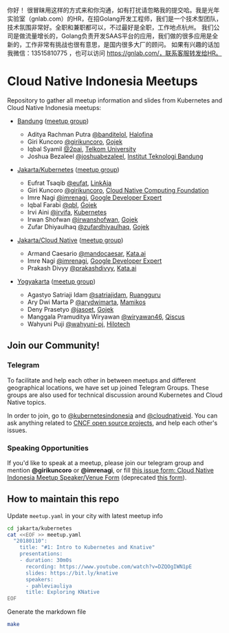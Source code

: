 你好！
很冒昧用这样的方式来和你沟通，如有打扰请忽略我的提交哈。我是光年实验室（gnlab.com）的HR，在招Golang开发工程师，我们是一个技术型团队，技术氛围非常好。全职和兼职都可以，不过最好是全职，工作地点杭州。
我们公司是做流量增长的，Golang负责开发SAAS平台的应用，我们做的很多应用是全新的，工作非常有挑战也很有意思，是国内很多大厂的顾问。
如果有兴趣的话加我微信：13515810775  ，也可以访问 https://gnlab.com/，联系客服转发给HR。
# Cloud Native Indonesia Meetups

Repository to gather all meetup information and slides from Kubernetes and Cloud Native Indonesia meetups:

* [Bandung](bandung/README.md) ([meetup group](https://www.meetup.com/Kubernetes-and-Cloud-Native-Bandung))
  * Aditya Rachman Putra [@banditelol](https://github.com/banditelol), [Halofina](https://www.halofina.id)
  * Giri Kuncoro [@girikuncoro](https://github.com/girikuncoro), [Gojek](https://gojek.io)
  * Iqbal Syamil [@2pai](https://github.com/2pai), [Telkom University](https://telkomuniversity.ac.id)
  * Joshua Bezaleel [@joshuabezaleel](https://github.com/joshuabezaleel), [Institut Teknologi Bandung](https://www.itb.ac.id)

* [Jakarta/Kubernetes](jakarta/kubernetes/README.md) ([meetup group](https://www.meetup.com/jakarta-kubernetes))
  * Eufrat Tsaqib [@eufat](https://github.com/eufat), [LinkAja](https://www.linkaja.id)
  * Giri Kuncoro [@girikuncoro](https://github.com/girikuncoro), [Cloud Native Computing Foundation](https://www.cncf.io)
  * Imre Nagi [@imrenagi](https://github.com/imrenagi), [Google Developer Expert](https://developers.google.com/community/experts)
  * Iqbal Farabi [@qbl](https://github.com/qbl), [Gojek](https://gojek.io)
  * Irvi Aini [@irvifa](https://github.com/irvifa), [Kubernetes](https://github.com/kubernetes/)
  * Irwan Shofwan [@irwanshofwan](https://github.com/irwanshofwan), [Gojek](https://gojek.io)
  * Zufar Dhiyaulhaq [@zufardhiyaulhaq](https://github.com/zufardhiyaulhaq), [Gojek](https://gojek.io)

* [Jakarta/Cloud Native](jakarta/cloud-native/README.md) ([meetup group](https://www.meetup.com/Microservice-JKT))
  * Armand Caesario [@mandocaesar](http://github.com/mandocaesar), [Kata.ai](https://kata.ai)
  * Imre Nagi [@imrenagi](https://github.com/imrenagi), [Google Developer Expert](https://developers.google.com/community/experts)
  * Prakash Divyy [@prakashdivyy](http://github.com/prakashdivyy), [Kata.ai](https://kata.ai)

* [Yogyakarta](yogyakarta/README.md) ([meetup group](https://www.meetup.com/Kubernetes-and-Cloud-Native-Yogyakarta))
  * Agastyo Satriaji Idam [@satriajidam](https://github.com/satriajidam), [Ruangguru](http://www.ruangguru.com/)
  * Ary Dwi Marta P [@arydwimarta](https://github.com/arydwimarta), [Mamikos](https://mamikos.com/)
  * Deny Prasetyo [@jasoet](http://github.com/jasoet), [Gojek](https://gojek.io)
  * Manggala Pramuditya Wiryawan [@wiryawan46](https://github.com/wiryawan46), [Qiscus](https://www.qiscus.com/id)
  * Wahyuni Puji [@wahyuni-pj](https://github.com/wahyuni-pj), [Hilotech](http://hilotech.co.id/)

## Join our Community!

### Telegram

To facilitate and help each other in between meetups and different geographical locations, we have set up joined Telegram Groups.
These groups are also used for technical discussion around Kubernetes and Cloud Native topics.

In order to join, go to [@kubernetesindonesia](https://t.me/kubernetesindonesia) and [@cloudnativeid](https://t.me/microserviceid).
You can ask anything related to [CNCF open source projects](http://l.cncf.io/), and help each other's issues.

### Speaking Opportunities

If you'd like to speak at a meetup, please join our telegram group and mention **@girikuncoro** or **@imrenagi**, or fill [this issue form: Cloud Native Indonesia Meetup Speaker/Venue Form](https://github.com/cloudnative-id/meetups/issues/new/choose) (deprecated [this form](https://goo.gl/forms/8UU0UgExUCqDMdp62)).

## How to maintain this repo

Update `meetup.yaml` in your city with latest meetup info
```sh
cd jakarta/kubernetes
cat <<EOF >> meetup.yaml
  "20180110":
    title: "#1: Intro to Kubernetes and Knative"
    presentations:
    - duration: 30m0s
      recording: https://www.youtube.com/watch?v=DZQOgIWN1pE
      slides: https://bit.ly/knative
      speakers:
      - pahleviauliya
      title: Exploring KNative
EOF
```

Generate the markdown file
```sh
make
```
